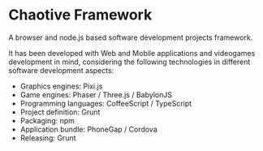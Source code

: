 # Chaotive Framework #

A browser and node.js based software development projects framework.

It has been developed with Web and Mobile applications and videogames development in mind, considering the following technologies in different software development aspects:

- Graphics engines: Pixi.js
- Game engines: Phaser / Three.js / BabylonJS
- Programming languages: CoffeeScript / TypeScript
- Project definition: Grunt
- Packaging: npm
- Application bundle: PhoneGap / Cordova
- Releasing: Grunt